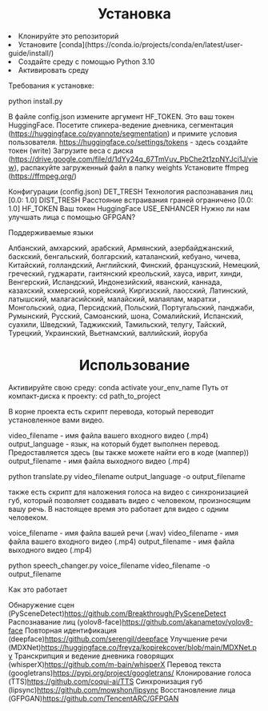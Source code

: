 
<h1 align="center">Установка</h1>

<li>Клонируйте это репозиторий</li>

<li>Установите [conda](https://conda.io/projects/conda/en/latest/user-guide/install/)</li>

<li>Создайте среду с помощью Python 3.10</li>

<li>Активировать среду</li>

Требования к установке:

python install.py


В файле config.json измените аргумент HF_TOKEN. Это ваш токен HuggingFace. Посетите спикера-ведение дневника, сегментация (https://huggingface.co/pyannote/segmentation) и примите условия пользователя. https://huggingface.co/settings/tokens - здесь создайте токен (write)
Загрузите веса с диска (https://drive.google.com/file/d/1dYy24q_67TmVuv_PbChe2t1zpNYJci1J/view), распакуйте загруженный файл в папку weights
Установите ffmpeg (https://ffmpeg.org/)

Конфигурации (config.json)
DET_TRESH	Технология распознавания лиц [0.0: 1.0]
DIST_TRESH	Расстояние встраивания граней ограничено [0.0: 1.0]
HF_TOKEN	Ваш токен HuggingFace
USE_ENHANCER	Нужно ли нам улучшать лица с помощью GFPGAN?

Поддерживаемые языки

Албанский, амхарский, арабский, Армянский, азербайджанский, баскский, бенгальский, болгарский, каталанский, кебуано, чичева, Китайский, голландский, Английский, Финский, французский, Немецкий, греческий, гуджарати, гаитянский креольский, хауса, иврит, хинди, Венгерский, Исландский, Индонезийский, яванский, каннада, казахский, кхмерский, корейский, Киргизский, лаосский, Латинский, латышский, малагасийский, малайский, малаялам, маратхи , Монгольский, одиа, Персидский, Польский, Португальский, панджаби, Румынский, Русский, Самоанский, шона, Сомалийский, Испанский, суахили, Шведский, Таджикский, Тамильский, телугу, Тайский, Турецкий, Украинский, Вьетнамский, валлийский, йоруба

<h1 align="center">Использование</h1>
Активируйте свою среду:
  conda activate your_env_name
Путь от компакт-диска к проекту:
  cd path_to_project

В корне проекта есть скрипт перевода, который переводит установленное вами видео.

video_filename - имя файла вашего входного видео (.mp4)
output_language - язык, на который будет выполнен перевод. Предоставляется здесь (вы также можете найти его в коде (маппер))
output_filename - имя файла выходного видео (.mp4)

python translate.py video_filename output_language -o output_filename


также есть скрипт для наложения голоса на видео с синхронизацией губ, который позволяет создавать видео с человеком, произносящим вашу речь. В настоящее время это работает для видео с одним человеком.

voice_filename - имя файла вашей речи (.wav)
video_filename - имя файла вашего входного видео (.mp4)
output_filename - имя файла выходного видео (.mp4)

python speech_changer.py voice_filename video_filename -o output_filename


Как это работает

Обнаружение сцен (PySceneDetect)https://github.com/Breakthrough/PySceneDetect
Распознавание лиц (yolov8-face)https://github.com/akanametov/yolov8-face
Повторная идентификация (deepface)https://github.com/serengil/deepface
Улучшение речи (MDXNet)https://huggingface.co/freyza/kopirekcover/blob/main/MDXNet.py
Транскрипция и ведение дневника говорящих (whisperX)https://github.com/m-bain/whisperX
Перевод текста (googletrans)https://pypi.org/project/googletrans/
Клонирование голоса (TTS)https://github.com/coqui-ai/TTS
Синхронизация губ (lipsync)https://github.com/mowshon/lipsync
Восстановление лица (GFPGAN)https://github.com/TencentARC/GFPGAN




